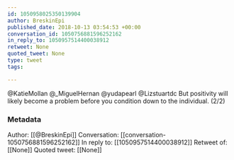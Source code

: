 ```yaml
---
id: 1050958025350139904
author: BreskinEpi
published_date: 2018-10-13 03:54:53 +00:00
conversation_id: 1050756881596252162
in_reply_to: 1050957514400038912
retweet: None
quoted_tweet: None
type: tweet
tags:

---
```


@KatieMollan @_MiguelHernan @yudapearl @Lizstuartdc But positivity will likely become a problem before you condition down to the individual. (2/2)

### Metadata

Author: [[@BreskinEpi]]
Conversation: [[conversation-1050756881596252162]]
In reply to: [[1050957514400038912]]
Retweet of: [[None]]
Quoted tweet: [[None]]
